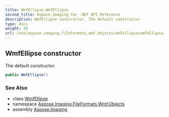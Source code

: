 ```yaml
---
title: WmfEllipse.WmfEllipse
second_title: Aspose.Imaging for .NET API Reference
description: WmfEllipse constructor. The default constructor
type: docs
weight: 10
url: /net/aspose.imaging.fileformats.wmf.objects/wmfellipse/wmfellipse/
---
```

## WmfEllipse constructor

The default constructor.

```csharp
public WmfEllipse()
```

### See Also

* class [WmfEllipse](../)
* namespace [Aspose.Imaging.FileFormats.Wmf.Objects](../../wmfellipse/)
* assembly [Aspose.Imaging](../../../)


